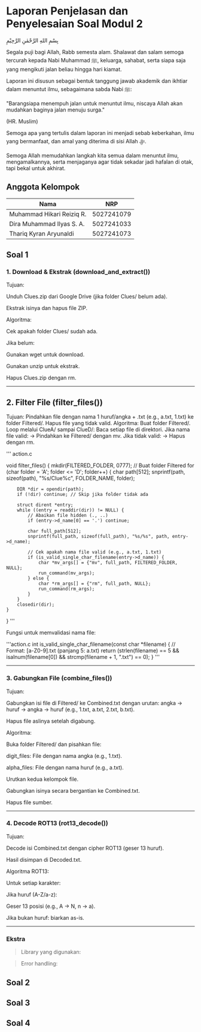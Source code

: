 # Laporan Penjelasan dan Penyelesaian Soal Modul 2

بِسْمِ اللهِ الرَّحْمٰنِ الرَّحِيْمِ

Segala puji bagi Allah, Rabb semesta alam. Shalawat dan salam semoga tercurah kepada Nabi Muhammad ﷺ, keluarga, sahabat, serta siapa saja yang mengikuti jalan beliau hingga hari kiamat.

Laporan ini disusun sebagai bentuk tanggung jawab akademik dan ikhtiar dalam menuntut ilmu, sebagaimana sabda Nabi ﷺ:

"Barangsiapa menempuh jalan untuk menuntut ilmu, niscaya Allah akan mudahkan baginya jalan menuju surga."

(HR. Muslim)

Semoga apa yang tertulis dalam laporan ini menjadi sebab keberkahan, ilmu yang bermanfaat, dan amal yang diterima di sisi Allah ﷻ.

Semoga Allah memudahkan langkah kita semua dalam menuntut ilmu, mengamalkannya, serta menjaganya agar tidak sekadar jadi hafalan di otak, tapi bekal untuk akhirat.


## Anggota Kelompok
| Nama                      | NRP        |
|---------------------------|------------|
|Muhammad Hikari Reiziq R.  | 5027241079 |
|Dira Muhammad Ilyas S. A.  | 5027241033 |
|Thariq Kyran Aryunaldi     | 5027241073 |

## Soal 1
### 1. Download & Ekstrak (download_and_extract())

Tujuan:

Unduh Clues.zip dari Google Drive (jika folder Clues/ belum ada).

Ekstrak isinya dan hapus file ZIP.

Algoritma:

Cek apakah folder Clues/ sudah ada.

Jika belum:

Gunakan wget untuk download.

Gunakan unzip untuk ekstrak.

Hapus Clues.zip dengan rm.


---

## 2. Filter File (filter_files())
Tujuan:
Pindahkan file dengan nama 1 huruf/angka + .txt (e.g., a.txt, 1.txt) ke folder Filtered/.
Hapus file yang tidak valid.
Algoritma:
Buat folder Filtered/.
Loop melalui ClueA/ sampai ClueD/:
Baca setiap file di direktori.
Jika nama file valid:
-> Pindahkan ke Filtered/ dengan mv.
Jika tidak valid:
-> Hapus dengan rm.

''' action.c

void filter_files() {
    mkdir(FILTERED_FOLDER, 0777); // Buat folder Filtered
    for (char folder = 'A'; folder <= 'D'; folder++) {
        char path[512];
        snprintf(path, sizeof(path), "%s/Clue%c", FOLDER_NAME, folder);

        DIR *dir = opendir(path);
        if (!dir) continue; // Skip jika folder tidak ada

        struct dirent *entry;
        while ((entry = readdir(dir)) != NULL) {
            // Abaikan file hidden (., ..)
            if (entry->d_name[0] == '.') continue;

            char full_path[512];
            snprintf(full_path, sizeof(full_path), "%s/%s", path, entry->d_name);

            // Cek apakah nama file valid (e.g., a.txt, 1.txt)
            if (is_valid_single_char_filename(entry->d_name)) {
                char *mv_args[] = {"mv", full_path, FILTERED_FOLDER, NULL};
                run_command(mv_args);
            } else {
                char *rm_args[] = {"rm", full_path, NULL};
                run_command(rm_args);
            }
        }
        closedir(dir);
    }
}
'''

Fungsi untuk memvalidasi nama file:

'''action.c
int is_valid_single_char_filename(const char *filename) {
    // Format: [a-Z0-9].txt (panjang 5: a.txt)
    return (strlen(filename) == 5 && 
            isalnum(filename[0]) && 
            strcmp(filename + 1, ".txt") == 0);
}
'''

---

### 3. Gabungkan File (combine_files())
Tujuan:

Gabungkan isi file di Filtered/ ke Combined.txt dengan urutan:
angka → huruf → angka → huruf (e.g., 1.txt, a.txt, 2.txt, b.txt).

Hapus file aslinya setelah digabung.

Algoritma:

Buka folder Filtered/ dan pisahkan file:

digit_files: File dengan nama angka (e.g., 1.txt).

alpha_files: File dengan nama huruf (e.g., a.txt).

Urutkan kedua kelompok file.

Gabungkan isinya secara bergantian ke Combined.txt.

Hapus file sumber.

---

### 4. Decode ROT13 (rot13_decode())
Tujuan:

Decode isi Combined.txt dengan cipher ROT13 (geser 13 huruf).

Hasil disimpan di Decoded.txt.

Algoritma ROT13:

Untuk setiap karakter:

Jika huruf (A-Z/a-z):

Geser 13 posisi (e.g., A → N, n → a).

Jika bukan huruf: biarkan as-is.

---

### Ekstra
> Library yang digunakan:

> Error handling:


## Soal 2


## Soal 3


## Soal 4
